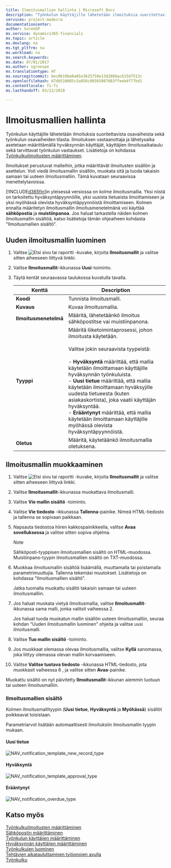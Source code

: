 ```yaml
---
title: Ilmoitusmallien hallinta | Microsoft Docs
description: "Työnkulun käyttäjille lähetetään ilmoituksia suoritettavista osavaiheista sekä työnkulun osavaiheiden tilasta. Ilmoituksen vastaanottaja ja lähetysaika asetetaan määrittämällä hyväksynnän käyttäjät, käyttäjien ilmoitusaikataulu sekä tarvittavat työnkulun vastaukset. Lisätietoja on kohdassa [Työnkulkuilmoitusten määrittäminen](across-setting-up-workflow-notifications.md)."
services: project-madeira
documentationcenter: 
author: SorenGP
ms.service: dynamics365-financials
ms.topic: article
ms.devlang: na
ms.tgt_pltfrm: na
ms.workload: na
ms.search.keywords: 
ms.date: 07/01/2017
ms.author: sgroespe
ms.translationtype: HT
ms.sourcegitcommit: bec0619be0a65e3625759e13d2866ac615d7513c
ms.openlocfilehash: 67db510085c5a858c88565087683ffeeb4f77bd1
ms.contentlocale: fi-fi
ms.lasthandoff: 03/22/2018

---
```

# <a name="manage-notification-templates"></a>Ilmoitusmallien hallinta
Työnkulun käyttäjille lähetetään ilmoituksia suoritettavista osavaiheista sekä työnkulun osavaiheiden tilasta. Ilmoituksen vastaanottaja ja lähetysaika asetetaan määrittämällä hyväksynnän käyttäjät, käyttäjien ilmoitusaikataulu sekä tarvittavat työnkulun vastaukset. Lisätietoja on kohdassa [Työnkulkuilmoitusten määrittäminen](across-setting-up-workflow-notifications.md).  

 Ilmoitukset perustuvat malleihin, jotka määrittävät ilmoitusten sisällön ja asettelun. Voit viedä ilmoitusmallin sisällön, muokata sitä ja tuoda takaisin samaan tai uuteen ilmoitusmalliin. Tämä kuvataan seuraavissa menettelytavoissa.  

 [!INCLUDE[d365fin](includes/d365fin_md.md)]in yleisessä versiossa on kolme ilmoitusmallia. Yksi niistä on tarkoitettu hyväksyntäpyynnöille, yksi uusista tietueista ilmoittamiseen ja yksi myöhässä olevista hyväksyntäpyynnöistä ilmoittamiseen. Kolmen ennalta määritetyn ilmoitusmallin ilmoitusmenetelmänä voi käyttää **sähköpostia** ja **muistiinpanoa**. Jos haluat tarkastella näiden kolmen ilmoitusmallin sisältöä, katso lisätietoja tämän ohjeaiheen kohdasta "Ilmoitusmallien sisältö".

## <a name="to-create-a-new-notification-template"></a>Uuden ilmoitusmallin luominen  
1.  Valitse ![Etsi sivu tai raportti](media/ui-search/search_small.png "Etsi sivu tai raportti -kuvake") -kuvake, kirjoita **Ilmoitusmallit** ja valitse sitten aiheeseen liittyvä linkki.  
2.  Valitse **Ilmoitusmallit**-ikkunassa **Uusi**-toiminto.  
3.  Täytä kentät seuraavassa taulukossa kuvatulla tavalla.  

    |Kenttä|Description|  
    |---------------------------------|---------------------------------------|  
    |**Koodi**|Tunnista ilmoitusmalli.|  
    |**Kuvaus**|Kuvaa ilmoitusmallia.|  
    |**Ilmoitusmenetelmä**|Määritä, lähetetäänkö ilmoitus sähköpostitse vai muistiinpanona.|  
    |**Tyyppi**|Määritä liiketoimintaprosessi, johon ilmoitusta käytetään.<br /><br /> Valitse jokin seuraavista tyypeistä:<br /><br /> -   **Hyväksyntä** määrittää, että mallia käytetään ilmoittamaan käyttäjille hyväksynnän työnkuluista.<br />-   **Uusi tietue** määrittää, että mallia käytetään ilmoittamaan hyväksyjille uudesta tietueesta (kuten asiakaskortista), joka vaatii käyttäjän hyväksyntää.<br />-   **Erääntynyt** määrittää, että mallia käytetään ilmoittamaan käyttäjille myöhässä olevista hyväksyntäpyynnöistä.|  
    |**Oletus**|Määritä, käytetäänkö ilmoitusmallia oletuksena.|  

## <a name="to-modify-a-notification-template"></a>Ilmoitusmallin muokkaaminen  
1.  Valitse ![Etsi sivu tai raportti](media/ui-search/search_small.png "Etsi sivu tai raportti -kuvake") -kuvake, kirjoita **Ilmoitusmallit** ja valitse sitten aiheeseen liittyvä linkki.  
2.  Valitse **Ilmoitusmallit**-ikkunassa muokattava ilmoitusmalli.  
3.  Valitse **Vie mallin sisältö** -toiminto.  
4.  Valitse **Vie tiedosto** -ikkunassa **Tallenna**-painike. Nimeä HTML-tiedosto ja tallenna se sopivaan paikkaan.  
5.  Napsauta tiedostoa hiiren kakkospainikkeella, valitse **Avaa sovelluksessa** ja valitse sitten sopiva ohjelma.  

    > [!NOTE]  
    >  Sähköposti-tyyppisen ilmoitusmallien sisältö on HTML-muodossa. Muistiinpano-tyypin ilmoitusmallien sisältö on TXT-muodossa.  
6.  Muokkaa ilmoitusmallin sisältöä lisäämällä, muuttamalla tai poistamalla parametrimuuttujia. Tallenna tekemäsi muutokset. Lisätietoja on kohdassa "Ilmoitusmallien sisältö".  

    Jatka tuomalla muokattu sisältö takaisin samaan tai uuteen ilmoitusmalliin.  
7.  Jos haluat muokata vietyä ilmoitusmallia, valitse **Ilmoitusmallit**-ikkunassa sama malli, jonka valitsit vaiheessa 2.  

    Jos haluat tuoda muokatun mallin sisällön uuteen ilmoitusmalliin, seuraa kohdan "Uuden ilmoitusmallin luominen" ohjeita ja valitse uusi ilmoitusmalli.  
8.  Valitse **Tuo mallin sisältö** -toiminto.  
9. Jos muokkaat olemassa olevaa ilmoitusmallia, valitse **Kyllä** sanomassa, joka liittyy olemassa olevan mallin korvaamiseen.  
10. Valitse **Valitse tuotava tiedosto** -ikkunassa HTML-tiedosto, jota muokkasit vaiheessa 6 , ja valitse sitten **Avaa**-painike.  

Muokattu sisältö on nyt päivitetty **Ilmoitusmallit**-ikkunan aiemmin luotuun tai uuteen ilmoitusmalliin.  

### <a name="content-of-the-notification-templates"></a>Ilmoitusmallien sisältö  
Kolmen ilmoitusmallityypin (**Uusi tietue**, **Hyväksyntä** ja **Myöhässä**) sisällöt poikkeavat toisistaan.  

Parametriarvot lisätään automaattisesti ilmoituksiin ilmoitusmallin tyypin mukaan.  

#### <a name="new-record"></a>Uusi tietue  
 ![NAV&#95;notification&#95;template&#95;new&#95;record&#95;type](media/nav_notification_template_new_record.png "NAV_notification_template_new_record")  

#### <a name="approval"></a>Hyväksyntä  
 ![NAV&#95;notification&#95;template&#95;approval&#95;type](media/nav_notification_template_approval_type.png "NAV_notification_template_approval_type")  

#### <a name="overdue"></a>Erääntynyt  
 ![NAV&#95;notification&#95;overdue&#95;type](media/nav_notification_overdue_type.png "NAV_notification_overdue_type")  

## <a name="see-also"></a>Katso myös  
 [Työnkulkuilmoitusten määrittäminen](across-setting-up-workflow-notifications.md)   
 [Sähköpostin määrittäminen](madeira-how-setup-email.md)   
 [Työnkulun käyttäjien määrittäminen](across-how-to-set-up-workflow-users.md)   
 [Hyväksynnän käyttäjien määrittäminen](across-how-to-set-up-approval-users.md)   
 [Työnkulkujen luominen](across-how-to-create-workflows.md)   
 [Tehtävien aikatauluttaminen työjonojen avulla](admin-job-queues-schedule-tasks.md)   
 [Työnkulku](across-workflow.md)   

